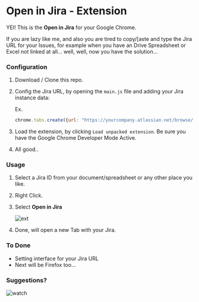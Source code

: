 # Open in Jira - Extension

YEI! This is the **Open in Jira** for your Google Chrome.

If you are lazy like me, and also you are tired to copy/[aste and type the Jira URL for your Issues, for example when you have an Drive Spreadsheet or Excel not linked at all... well, well, now you have the solution...

### Configuration

1. Download / Clone this repo.
2. Config the Jira URL, by opening the `main.js` file and adding your Jira instance data:

    Ex.
    ```javascript
    chrome.tabs.create({url: "https://yourcompany.atlassian.net/browse/" + query});
    ```

3. Load the extension, by clicking `Load unpacked extension`. Be sure you have the Google Chrome Developer Mode Active.
4. All good..


### Usage

1. Select a Jira ID from your document/spreadsheet or any other place you like.
2. Right Click.
3. Select **Open in Jira**

    ![ext](http://i.imgur.com/h2oSNIs.png)

4. Done, will open a new Tab with your Jira.


### To Done

* Setting interface for your Jira URL
* Next will be Firefox too...

### Suggestions?

![watch](http://i.imgur.com/OjTU4Bz.jpg)




